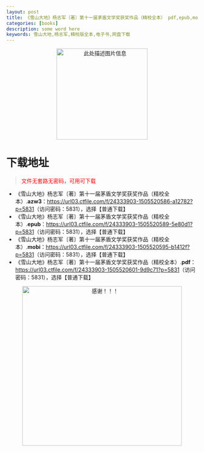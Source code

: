 ```yaml
---
layout: post
title: 《雪山大地》杨志军〔著〕第十一届茅盾文学奖获奖作品（精校全本） pdf,epub,mobi,azw3 电子书网盘下载
categories: [books]
description: some word here
keywords: 雪山大地,杨志军,精校版全本,电子书,网盘下载
---
```


<div align="center"><img src="https://qweree.cn/wp-content/uploads/2025/05/xue-shan-da-di.jpg" alt="此处描述图片信息" width="240px" height="auto"></div>

# 下载地址

> <p style="color:red" >文件无套路无密码，可用可下载</p>

- 《雪山大地》杨志军〔著〕第十一届茅盾文学奖获奖作品（精校全本）.**azw3**：<https://url03.ctfile.com/f/24333903-1505520586-a12782?p=5831>（访问密码：5831），选择【普通下载】
- 《雪山大地》杨志军〔著〕第十一届茅盾文学奖获奖作品（精校全本）.**epub**：<https://url03.ctfile.com/f/24333903-1505520589-5e80d1?p=5831>（访问密码：5831），选择【普通下载】
- 《雪山大地》杨志军〔著〕第十一届茅盾文学奖获奖作品（精校全本）.**mobi**：<https://url03.ctfile.com/f/24333903-1505520595-b1412f?p=5831>（访问密码：5831），选择【普通下载】
- 《雪山大地》杨志军〔著〕第十一届茅盾文学奖获奖作品（精校全本）.**pdf**：<https://url03.ctfile.com/f/24333903-1505520601-9d9c71?p=5831>（访问密码：5831），选择【普通下载】

<div align="center"><img src="https://pic.imgdb.cn/item/6707df6bd29ded1a8ce37031.gif" alt="感谢！！！" width="420px" height="auto"/></div>
